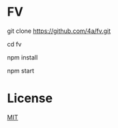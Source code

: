 # FV

git clone https://github.com/4a/fv.git

cd fv

npm install

npm start


# License

[MIT](LICENSE)